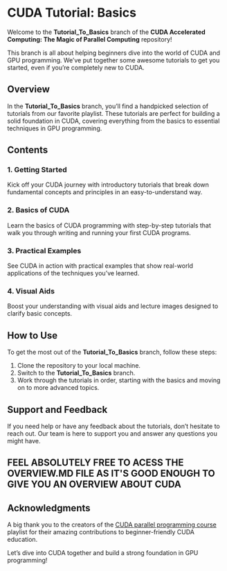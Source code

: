 # CUDA Tutorial: Basics

Welcome to the **Tutorial_To_Basics** branch of the **CUDA Accelerated Computing: The Magic of Parallel Computing** repository!

This branch is all about helping beginners dive into the world of CUDA and GPU programming. We’ve put together some awesome tutorials to get you started, even if you’re completely new to CUDA.

## Overview

In the **Tutorial_To_Basics** branch, you’ll find a handpicked selection of tutorials from our favorite playlist. These tutorials are perfect for building a solid foundation in CUDA, covering everything from the basics to essential techniques in GPU programming.

## Contents

### 1. Getting Started
Kick off your CUDA journey with introductory tutorials that break down fundamental concepts and principles in an easy-to-understand way.

### 2. Basics of CUDA
Learn the basics of CUDA programming with step-by-step tutorials that walk you through writing and running your first CUDA programs.

### 3. Practical Examples
See CUDA in action with practical examples that show real-world applications of the techniques you’ve learned.

### 4. Visual Aids
Boost your understanding with visual aids and lecture images designed to clarify basic concepts.

## How to Use

To get the most out of the **Tutorial_To_Basics** branch, follow these steps:

1. Clone the repository to your local machine.
2. Switch to the **Tutorial_To_Basics** branch.
3. Work through the tutorials in order, starting with the basics and moving on to more advanced topics.

## Support and Feedback

If you need help or have any feedback about the tutorials, don’t hesitate to reach out. Our team is here to support you and answer any questions you might have.

## FEEL ABSOLUTELY FREE TO ACESS THE OVERVIEW.MD FILE AS IT'S GOOD ENOUGH TO GIVE YOU AN OVERVIEW ABOUT CUDA

## Acknowledgments

A big thank you to the creators of the [CUDA parallel programming course](https://www.youtube.com/playlist?list=PLBQlPZZ80yqRVrt99CsmYY77MLaenKVa8) playlist for their amazing contributions to beginner-friendly CUDA education.

Let’s dive into CUDA together and build a strong foundation in GPU programming!
